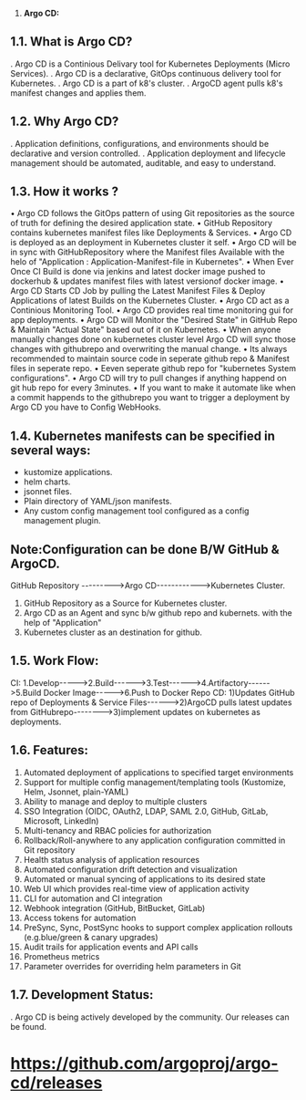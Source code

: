 
1. __Argo CD:__


1.1. What is Argo CD?
----------------------
. Argo CD is a Continious Delivary tool for Kubernetes Deployments (Micro Services).
. Argo CD is a declarative, GitOps continuous delivery tool for Kubernetes.
. Argo CD is a part of k8's cluster.
. ArgoCD agent pulls k8's manifest changes and applies them.



1.2. Why Argo CD?
------------------
. Application definitions, configurations, and environments should be declarative and version controlled. 
. Application deployment and lifecycle management should be automated, auditable, and easy to understand.



1.3. How it works ? 
---------------------
•	Argo CD follows the GitOps pattern of using Git repositories as the source of truth for defining the desired application state. 
•	GitHub Repository contains kubernetes manifest files like Deployments & Services.
•	Argo CD is deployed as an deployment in Kubernetes cluster it self.
•	Argo CD will be in sync with GitHubRepository where the Manifest files Available  with the helo of  "Application :  Application-Manifest-file in Kubernetes".
•	When Ever Once CI Build is done via jenkins and latest docker image pushed to dockerhub & updates manifest files  with latest versionof docker image.
•	Argo CD Starts CD Job by pulling the Latest Manifest Files & Deploy Applications of latest Builds on the Kubernetes Cluster.
•	Argo CD act as a Continious Monitoring Tool.
•	Argo CD provides real time monitoring gui for app deployments.
•	Argo CD will Monitor the "Desired State" in GitHub Repo & Maintain "Actual State" based out of it on Kubernetes.
•	When anyone manually changes done on kubernetes cluster level Argo CD will sync those changes with githubrepo and overwriting the manual change.
•	Its always recommended to maintain source code in seperate github repo &  Manifest files in seperate repo.
•	Eeven seperate github repo for "kubernetes System configurations".
•	Argo CD will try to pull changes if anything happend on git hub repo for every 3minutes.
•	If you want to make it automate like when a commit happends to the githubrepo you want to trigger a deployment by Argo CD you have to Config WebHooks.


1.4. Kubernetes manifests can be specified in several ways:
-----------------------------------------------------------
- kustomize applications.
- helm charts.
- jsonnet files.
- Plain directory of YAML/json manifests.
- Any custom config management tool configured as a config management plugin.


Note:Configuration can be done B/W  GitHub  &  ArgoCD.
-----

GitHub Repository --------->Argo CD------------>Kubernetes Cluster.

1. GitHub Repository as a Source for Kubernetes cluster.
2. Argo CD as an Agent and sync b/w github repo and kubernets.   with the help of "Application"
3. Kubernetes cluster as an destination for github.


1.5. Work Flow:
-----------------

CI:  1.Develop----->2.Build------>3.Test------>4.Artifactory------>5.Build Docker Image----->6.Push to Docker Repo
CD:  1)Updates GitHub repo of Deployments & Service Files------>2)ArgoCD pulls latest updates from GitHubrepo-------->3)implement updates on kubernetes as deployments.



1.6. Features:
----------------
1. Automated deployment of applications to specified target environments
2. Support for multiple config management/templating tools (Kustomize, Helm, Jsonnet, plain-YAML)
3. Ability to manage and deploy to multiple clusters
4. SSO Integration (OIDC, OAuth2, LDAP, SAML 2.0, GitHub, GitLab, Microsoft, LinkedIn)
5. Multi-tenancy and RBAC policies for authorization
6. Rollback/Roll-anywhere to any application configuration committed in Git repository
7. Health status analysis of application resources
8. Automated configuration drift detection and visualization
9. Automated or manual syncing of applications to its desired state
10. Web UI which provides real-time view of application activity
11. CLI for automation and CI integration
12. Webhook integration (GitHub, BitBucket, GitLab)
13. Access tokens for automation
14. PreSync, Sync, PostSync hooks to support complex application rollouts (e.g.blue/green & canary upgrades)
15. Audit trails for application events and API calls
16. Prometheus metrics
17. Parameter overrides for overriding helm parameters in Git


1.7. Development Status:
------------------------
. Argo CD is being actively developed by the community. Our releases can be found.
# https://github.com/argoproj/argo-cd/releases



